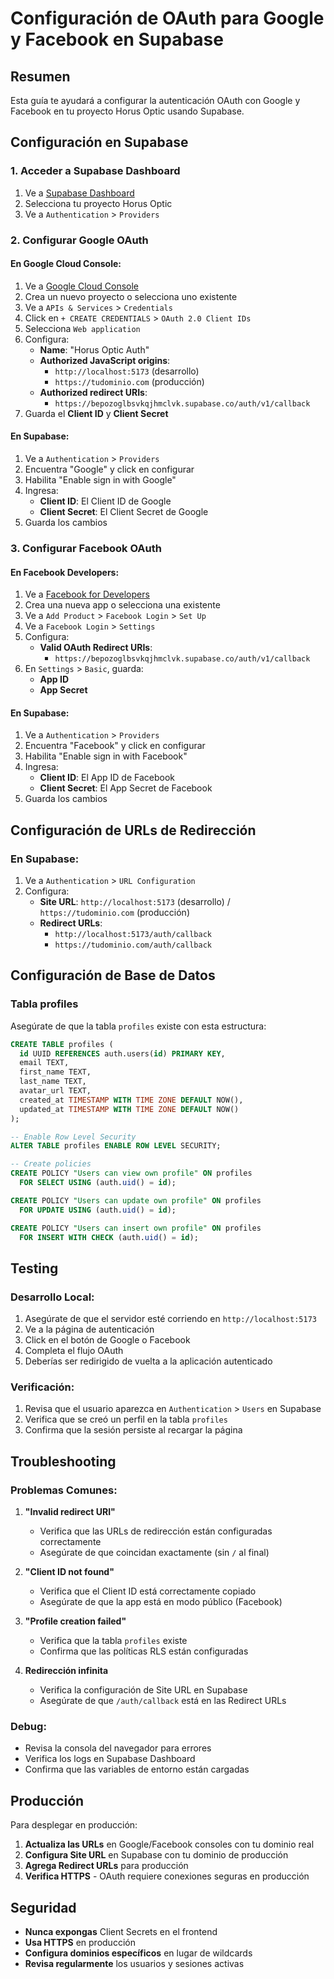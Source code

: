 # Configuración de OAuth para Google y Facebook en Supabase

## Resumen
Esta guía te ayudará a configurar la autenticación OAuth con Google y Facebook en tu proyecto Horus Optic usando Supabase.

## Configuración en Supabase

### 1. Acceder a Supabase Dashboard
1. Ve a [Supabase Dashboard](https://supabase.com/dashboard)
2. Selecciona tu proyecto Horus Optic
3. Ve a `Authentication` > `Providers`

### 2. Configurar Google OAuth

#### En Google Cloud Console:
1. Ve a [Google Cloud Console](https://console.cloud.google.com/)
2. Crea un nuevo proyecto o selecciona uno existente
3. Ve a `APIs & Services` > `Credentials`
4. Click en `+ CREATE CREDENTIALS` > `OAuth 2.0 Client IDs`
5. Selecciona `Web application`
6. Configura:
   - **Name**: "Horus Optic Auth"
   - **Authorized JavaScript origins**: 
     - `http://localhost:5173` (desarrollo)
     - `https://tudominio.com` (producción)
   - **Authorized redirect URIs**:
     - `https://bepozoglbsvkqjhmclvk.supabase.co/auth/v1/callback`
7. Guarda el **Client ID** y **Client Secret**

#### En Supabase:
1. Ve a `Authentication` > `Providers`
2. Encuentra "Google" y click en configurar
3. Habilita "Enable sign in with Google"
4. Ingresa:
   - **Client ID**: El Client ID de Google
   - **Client Secret**: El Client Secret de Google
5. Guarda los cambios

### 3. Configurar Facebook OAuth

#### En Facebook Developers:
1. Ve a [Facebook for Developers](https://developers.facebook.com/)
2. Crea una nueva app o selecciona una existente
3. Ve a `Add Product` > `Facebook Login` > `Set Up`
4. Ve a `Facebook Login` > `Settings`
5. Configura:
   - **Valid OAuth Redirect URIs**:
     - `https://bepozoglbsvkqjhmclvk.supabase.co/auth/v1/callback`
6. En `Settings` > `Basic`, guarda:
   - **App ID**
   - **App Secret**

#### En Supabase:
1. Ve a `Authentication` > `Providers`
2. Encuentra "Facebook" y click en configurar
3. Habilita "Enable sign in with Facebook"
4. Ingresa:
   - **Client ID**: El App ID de Facebook
   - **Client Secret**: El App Secret de Facebook
5. Guarda los cambios

## Configuración de URLs de Redirección

### En Supabase:
1. Ve a `Authentication` > `URL Configuration`
2. Configura:
   - **Site URL**: `http://localhost:5173` (desarrollo) / `https://tudominio.com` (producción)
   - **Redirect URLs**: 
     - `http://localhost:5173/auth/callback`
     - `https://tudominio.com/auth/callback`

## Configuración de Base de Datos

### Tabla profiles
Asegúrate de que la tabla `profiles` existe con esta estructura:

```sql
CREATE TABLE profiles (
  id UUID REFERENCES auth.users(id) PRIMARY KEY,
  email TEXT,
  first_name TEXT,
  last_name TEXT,
  avatar_url TEXT,
  created_at TIMESTAMP WITH TIME ZONE DEFAULT NOW(),
  updated_at TIMESTAMP WITH TIME ZONE DEFAULT NOW()
);

-- Enable Row Level Security
ALTER TABLE profiles ENABLE ROW LEVEL SECURITY;

-- Create policies
CREATE POLICY "Users can view own profile" ON profiles
  FOR SELECT USING (auth.uid() = id);

CREATE POLICY "Users can update own profile" ON profiles
  FOR UPDATE USING (auth.uid() = id);

CREATE POLICY "Users can insert own profile" ON profiles
  FOR INSERT WITH CHECK (auth.uid() = id);
```

## Testing

### Desarrollo Local:
1. Asegúrate de que el servidor esté corriendo en `http://localhost:5173`
2. Ve a la página de autenticación
3. Click en el botón de Google o Facebook
4. Completa el flujo OAuth
5. Deberías ser redirigido de vuelta a la aplicación autenticado

### Verificación:
1. Revisa que el usuario aparezca en `Authentication` > `Users` en Supabase
2. Verifica que se creó un perfil en la tabla `profiles`
3. Confirma que la sesión persiste al recargar la página

## Troubleshooting

### Problemas Comunes:

1. **"Invalid redirect URI"**
   - Verifica que las URLs de redirección están configuradas correctamente
   - Asegúrate de que coincidan exactamente (sin `/` al final)

2. **"Client ID not found"**
   - Verifica que el Client ID está correctamente copiado
   - Asegúrate de que la app está en modo público (Facebook)

3. **"Profile creation failed"**
   - Verifica que la tabla `profiles` existe
   - Confirma que las políticas RLS están configuradas

4. **Redirección infinita**
   - Verifica la configuración de Site URL en Supabase
   - Asegúrate de que `/auth/callback` está en las Redirect URLs

### Debug:
- Revisa la consola del navegador para errores
- Verifica los logs en Supabase Dashboard
- Confirma que las variables de entorno están cargadas

## Producción

Para desplegar en producción:

1. **Actualiza las URLs** en Google/Facebook consoles con tu dominio real
2. **Configura Site URL** en Supabase con tu dominio de producción
3. **Agrega Redirect URLs** para producción
4. **Verifica HTTPS** - OAuth requiere conexiones seguras en producción

## Seguridad

- **Nunca expongas** Client Secrets en el frontend
- **Usa HTTPS** en producción
- **Configura dominios específicos** en lugar de wildcards
- **Revisa regularmente** los usuarios y sesiones activas
